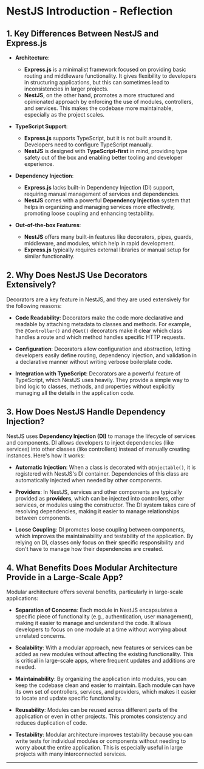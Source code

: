 # NestJS Introduction - Reflection

## 1. Key Differences Between NestJS and Express.js

- **Architecture**:

  - **Express.js** is a minimalist framework focused on providing basic routing and middleware functionality. It gives flexibility to developers in structuring applications, but this can sometimes lead to inconsistencies in larger projects.
  - **NestJS**, on the other hand, promotes a more structured and opinionated approach by enforcing the use of modules, controllers, and services. This makes the codebase more maintainable, especially as the project scales.

- **TypeScript Support**:

  - **Express.js** supports TypeScript, but it is not built around it. Developers need to configure TypeScript manually.
  - **NestJS** is designed with **TypeScript-first** in mind, providing type safety out of the box and enabling better tooling and developer experience.

- **Dependency Injection**:

  - **Express.js** lacks built-in Dependency Injection (DI) support, requiring manual management of services and dependencies.
  - **NestJS** comes with a powerful **Dependency Injection** system that helps in organizing and managing services more effectively, promoting loose coupling and enhancing testability.

- **Out-of-the-box Features**:
  - **NestJS** offers many built-in features like decorators, pipes, guards, middleware, and modules, which help in rapid development.
  - **Express.js** typically requires external libraries or manual setup for similar functionality.

## 2. Why Does NestJS Use Decorators Extensively?

Decorators are a key feature in NestJS, and they are used extensively for the following reasons:

- **Code Readability**: Decorators make the code more declarative and readable by attaching metadata to classes and methods. For example, the `@Controller()` and `@Get()` decorators make it clear which class handles a route and which method handles specific HTTP requests.
- **Configuration**: Decorators allow configuration and abstraction, letting developers easily define routing, dependency injection, and validation in a declarative manner without writing verbose boilerplate code.

- **Integration with TypeScript**: Decorators are a powerful feature of TypeScript, which NestJS uses heavily. They provide a simple way to bind logic to classes, methods, and properties without explicitly managing all the details in the application code.

## 3. How Does NestJS Handle Dependency Injection?

NestJS uses **Dependency Injection (DI)** to manage the lifecycle of services and components. DI allows developers to inject dependencies (like services) into other classes (like controllers) instead of manually creating instances. Here's how it works:

- **Automatic Injection**: When a class is decorated with `@Injectable()`, it is registered with NestJS's DI container. Dependencies of this class are automatically injected when needed by other components.
- **Providers**: In NestJS, services and other components are typically provided as **providers**, which can be injected into controllers, other services, or modules using the constructor. The DI system takes care of resolving dependencies, making it easier to manage relationships between components.

- **Loose Coupling**: DI promotes loose coupling between components, which improves the maintainability and testability of the application. By relying on DI, classes only focus on their specific responsibility and don't have to manage how their dependencies are created.

## 4. What Benefits Does Modular Architecture Provide in a Large-Scale App?

Modular architecture offers several benefits, particularly in large-scale applications:

- **Separation of Concerns**: Each module in NestJS encapsulates a specific piece of functionality (e.g., authentication, user management), making it easier to manage and understand the code. It allows developers to focus on one module at a time without worrying about unrelated concerns.

- **Scalability**: With a modular approach, new features or services can be added as new modules without affecting the existing functionality. This is critical in large-scale apps, where frequent updates and additions are needed.

- **Maintainability**: By organizing the application into modules, you can keep the codebase clean and easier to maintain. Each module can have its own set of controllers, services, and providers, which makes it easier to locate and update specific functionality.

- **Reusability**: Modules can be reused across different parts of the application or even in other projects. This promotes consistency and reduces duplication of code.

- **Testability**: Modular architecture improves testability because you can write tests for individual modules or components without needing to worry about the entire application. This is especially useful in large projects with many interconnected services.

---
